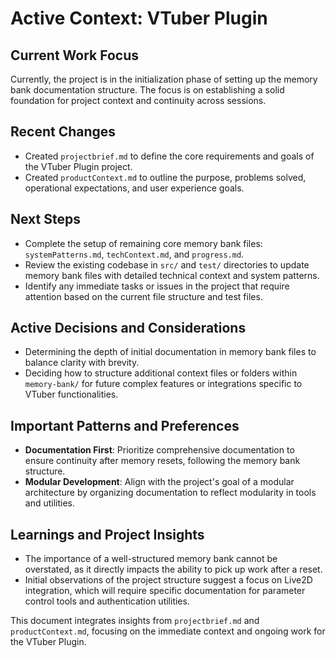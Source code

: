 # Active Context: VTuber Plugin

## Current Work Focus
Currently, the project is in the initialization phase of setting up the memory bank documentation structure. The focus is on establishing a solid foundation for project context and continuity across sessions.

## Recent Changes
- Created `projectbrief.md` to define the core requirements and goals of the VTuber Plugin project.
- Created `productContext.md` to outline the purpose, problems solved, operational expectations, and user experience goals.

## Next Steps
- Complete the setup of remaining core memory bank files: `systemPatterns.md`, `techContext.md`, and `progress.md`.
- Review the existing codebase in `src/` and `test/` directories to update memory bank files with detailed technical context and system patterns.
- Identify any immediate tasks or issues in the project that require attention based on the current file structure and test files.

## Active Decisions and Considerations
- Determining the depth of initial documentation in memory bank files to balance clarity with brevity.
- Deciding how to structure additional context files or folders within `memory-bank/` for future complex features or integrations specific to VTuber functionalities.

## Important Patterns and Preferences
- **Documentation First**: Prioritize comprehensive documentation to ensure continuity after memory resets, following the memory bank structure.
- **Modular Development**: Align with the project's goal of a modular architecture by organizing documentation to reflect modularity in tools and utilities.

## Learnings and Project Insights
- The importance of a well-structured memory bank cannot be overstated, as it directly impacts the ability to pick up work after a reset.
- Initial observations of the project structure suggest a focus on Live2D integration, which will require specific documentation for parameter control tools and authentication utilities.

This document integrates insights from `projectbrief.md` and `productContext.md`, focusing on the immediate context and ongoing work for the VTuber Plugin.

